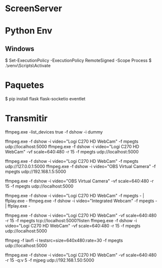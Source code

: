 # ScreenServer

# Python Env

## Windows
$ Set-ExecutionPolicy -ExecutionPolicy RemoteSigned -Scope Process
$ .\venv\Scripts\Activate

# Paquetes
$ pip install flask flask-socketio eventlet

# Transmitir
ffmpeg.exe -list_devices true -f dshow -i dummy

ffmpeg.exe -f dshow -i video="Logi C270 HD WebCam" -f mpegts udp://localhost:5000
ffmpeg.exe -f dshow -i video="Logi C270 HD WebCam" -vf scale=640:480 -r 15 -f mpegts udp://localhost:5000


ffmpeg.exe -f dshow -i video="Logi C270 HD WebCam" -f mpegts udp://127.0.0.1:5000
ffmpeg.exe -f dshow -i video="OBS Virtual Camera" -f mpegts udp://192.168.1.5:5000

ffmpeg.exe -f dshow -i video="OBS Virtual Camera" -vf scale=640:480 -r 15 -f mpegts udp://localhost:5000


ffmpeg.exe -f dshow -i video="Logi C270 HD WebCam" -f mpegts - | ffplay.exe -
ffmpeg.exe -f dshow -i video="Integrated Webcam" -f mpegts - | ffplay.exe -


ffmpeg.exe -f dshow -i video="Logi C270 HD WebCam" -vf scale=640:480 -r 15 -f mpegts tcp://localhost:5000?listen
ffmpeg.exe -f dshow -i video="Logi C270 HD WebCam" -vf scale=640:480 -r 15 -f mpegts udp://localhost:5000

ffmpeg -f lavfi -i testsrc=size=640x480:rate=30 -f mpegts udp://localhost:5000


ffmpeg.exe -f dshow -i video="Logi C270 HD WebCam" -vf scale=640:480 -r 15 -q:v 5 -f mjpeg udp://192.168.1.50:5000
